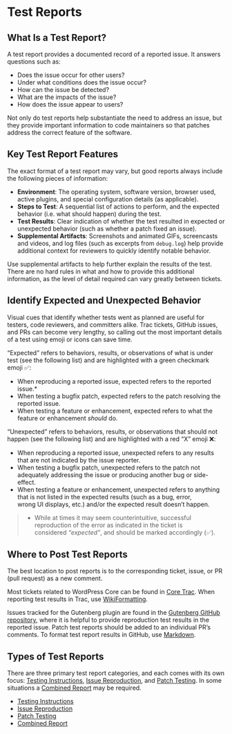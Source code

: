 # Test Reports

## What Is a Test Report?
A test report provides a documented record of a reported issue. It answers questions such as:

- Does the issue occur for other users?
- Under what conditions does the issue occur?
- How can the issue be detected?
- What are the impacts of the issue?
- How does the issue appear to users?

Not only do test reports help substantiate the need to address an issue, but they provide important information to code maintainers so that patches address the correct feature of the software.

## Key Test Report Features
The exact format of a test report may vary, but good reports always include the following pieces of information:

- **Environment**: The operating system, software version, browser used, active plugins, and special configuration details (as applicable).
- **Steps to Test**: A sequential list of actions to perform, and the expected behavior (i.e. what should happen) during the test.
- **Test Results**: Clear indication of whether the test resulted in expected or unexpected behavior (such as whether a patch fixed an issue).
- **Supplemental Artifacts**: Screenshots and animated GIFs, screencasts and videos, and log files (such as excerpts from `debug.log`) help provide additional context for reviewers to quickly identify notable behavior.

Use supplemental artifacts to help further explain the results of the test. There are no hard rules in what and how to provide this additional information, as the level of detail required can vary greatly between tickets.

## Identify Expected and Unexpected Behavior
Visual cues that identify whether tests went as planned are useful for testers, code reviewers, and committers alike. Trac tickets, GitHub issues, and PRs can become very lengthy, so calling out the most important details of a test using emoji or icons can save time.

“Expected” refers to behaviors, results, or observations of what is under test (see the following list) and are highlighted with a green checkmark emoji ✅:

- When reproducing a reported issue, expected refers to the reported issue.*
- When testing a bugfix patch, expected refers to the patch resolving the reported issue.
- When testing a feature or enhancement, expected refers to what the feature or enhancement _should_ do.

“Unexpected” refers to behaviors, results, or observations that should not happen (see the following list) and are highlighted with a red “X” emoji ❌:

- When reproducing a reported issue, unexpected refers to any results that are not indicated by the issue reporter.
- When testing a bugfix patch, unexpected refers to the patch not adequately addressing the issue or producing another bug or side-effect.
- When testing a feature or enhancement, unexpected refers to anything that is not listed in the expected results (such as a bug, error, wrong UI displays, etc.) and/or the expected result doesn’t happen.

> * While at times it may seem counterintuitive, successful reproduction of the error as indicated in the ticket is considered _“expected”_, and should be marked accordingly (✅).

## Where to Post Test Reports
The best location to post reports is to the corresponding ticket, issue, or PR (pull request) as a new comment.

Most tickets related to WordPress Core can be found in [Core Trac](https://core.trac.wordpress.org/). When reporting test results in Trac, use [WikiFormatting](https://core.trac.wordpress.org/wiki/WikiFormatting).

Issues tracked for the Gutenberg plugin are found in the [Gutenberg GitHub repository](https://github.com/WordPress/gutenberg), where it is helpful to provide reproduction test results in the reported issue. Patch test reports should be added to an individual PR’s comments. To format test report results in GitHub, use [Markdown](https://docs.github.com/articles/markdown-basics).

## Types of Test Reports
There are three primary test report categories, and each comes with its own focus: [Testing Instructions](https://make.wordpress.org/test/handbook/test-reports/#1-testing-instructions), [Issue Reproduction](https://make.wordpress.org/test/handbook/test-reports/#2-issue-reproduction), and [Patch Testing](https://make.wordpress.org/test/handbook/test-reports/#3-patch-testing). In some situations a [Combined Report](https://make.wordpress.org/test/handbook/test-reports/#4-combined-report) may be required.

- [Testing Instructions](https://make.wordpress.org/test/handbook/test-reports/testing-instructions/)
- [Issue Reproduction](https://make.wordpress.org/test/handbook/test-reports/issue-reproduction/)
- [Patch Testing](https://make.wordpress.org/test/handbook/test-reports/patch-testing/)
- [Combined Report](https://make.wordpress.org/test/handbook/test-reports/combined-report/)
